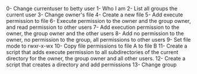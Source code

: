 0- Change currentuser to betty user
1- Who I am
2- List all groups the current user
3- Change owner's file
4- Create a new file
5- Add execute permission to file
6- Execute permission to the owner and the group owner, and read permission to other users
7- Add execution permission to the owner, the group owner and the other users
8- Add no permission to the owner, no permission to the group, all permissions to other users
9- Set file mode to rwxr-x-wx
10- Copy file permissions to file A to file B
11- Create a script that adds execute permission to all subdirectories of the current directory for the owner, the group owner and all other users.
12- Create a script that creates a directory and add permissions
13- Change group
